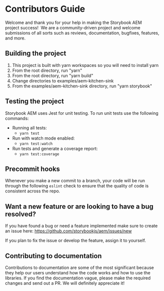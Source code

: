 # Contributors Guide

Welcome and thank you for your help in making the Storybook AEM project success!  We are a community-driven project and welcome submissions of all sorts such as reviews, documentation, bugfixes, features, and more.

## Building the project

1. This project is built with yarn workspaces so you will need to install yarn
2. From the root directory, run "yarn"
3. From the root directory, run "yarn build"
4. Change directories to examples/aem-kitchen-sink
5. From the examples/aem-kitchen-sink directory, run "yarn storybook"

## Testing the project

Storybook AEM uses Jest for unit testing. To run unit tests use the following commands:

- Running all tests:
  - `yarn test`
- Run with watch mode enabled:
  - `yarn test:watch`
- Run tests and generate a coverage report:
  - `yarn test:coverage`

## Precommit hooks

Whenever you make a new commit to a branch, your code will be run through the following `eslint` check to ensure that the quality of code is consistent across the repo.

## Want a new feature or are looking to have a bug resolved?
If you have found a bug or need a feature implemented make sure to create an issue here: https://github.com/storybookjs/aem/issues/new

If you plan to fix the issue or develop the feature, assign it to yourself.

## Contributing to documentation
Contributions to documentation are some of the most significant because they help our users understand how the code works and how to use the libraries. If you find the documentation vague, please make the required changes and send out a PR. We will definitely appreciate it!
